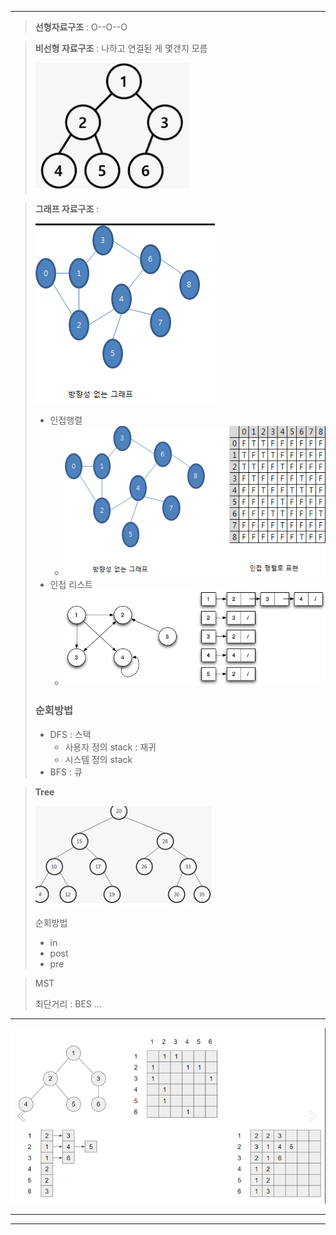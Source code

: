 

------

>  **선형자료구조** : O--O--O

> **비선형 자료구조** : 나하고 연결된 게 몇갠지 모름 
>
> ![1550033818020](../typora-user-images/1550033818020.png)

> **그래프 자료구조** : 
>
> ![1550033859383](../typora-user-images/1550033859383.png)
>
> - 인접행렬
>   - ![1550033927568](../typora-user-images/1550033927568.png)
> - 인접 리스트
>   - ![1550033914165](../typora-user-images/1550033914165.png)
>
> ### 순회방법
>
> - DFS : 스택
>   - 사용자 정의 stack : 재귀
>   - 시스템 정의 stack
> - BFS : 큐



> **Tree**
>
> ![1550034313771](../typora-user-images/1550034313771.png)
>
> 순회방법 
>
> - in
> - post
> - pre

> MST
>
> 최단거리 : BES ... 

------

![1550034688415](../typora-user-images/1550034688415.png)

------

------



